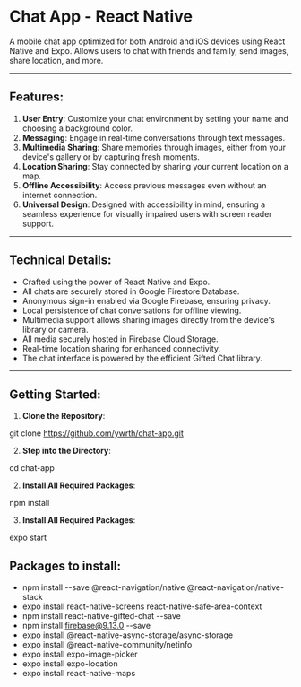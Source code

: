 # Chat App - React Native

A mobile chat app optimized for both Android and iOS devices using React Native and Expo. Allows users to chat with friends and family, send images, share location, and more.

---

## Features:

1. **User Entry**: Customize your chat environment by setting your name and choosing a background color.
2. **Messaging**: Engage in real-time conversations through text messages.
3. **Multimedia Sharing**: Share memories through images, either from your device's gallery or by capturing fresh moments. 
4. **Location Sharing**: Stay connected by sharing your current location on a map.
5. **Offline Accessibility**: Access previous messages even without an internet connection.
6. **Universal Design**: Designed with accessibility in mind, ensuring a seamless experience for visually impaired users with screen reader support.

---

## Technical Details:

- Crafted using the power of React Native and Expo.
- All chats are securely stored in Google Firestore Database.
- Anonymous sign-in enabled via Google Firebase, ensuring privacy.
- Local persistence of chat conversations for offline viewing.
- Multimedia support allows sharing images directly from the device's library or camera.
- All media securely hosted in Firebase Cloud Storage.
- Real-time location sharing for enhanced connectivity.
- The chat interface is powered by the efficient Gifted Chat library.

---

## Getting Started:

1. **Clone the Repository**:  

git clone https://github.com/ywrth/chat-app.git

2. **Step into the Directory**: 

cd chat-app

2. **Install All Required Packages**: 

npm install

3. **Install All Required Packages**: 

expo start


## Packages to install: 
* npm install --save @react-navigation/native @react-navigation/native-stack
* expo install react-native-screens react-native-safe-area-context
* npm install react-native-gifted-chat --save
* npm install firebase@9.13.0 --save
* expo install @react-native-async-storage/async-storage
* expo install @react-native-community/netinfo
* expo install expo-image-picker
* expo install expo-location
* expo install react-native-maps